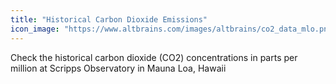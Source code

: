 ```yaml
---
title: "Historical Carbon Dioxide Emissions"
icon_image: "https://www.altbrains.com/images/altbrains/co2_data_mlo.png"
---
```

Check the historical carbon dioxide (CO2) concentrations in parts per million at Scripps Observatory in Mauna Loa, Hawaii